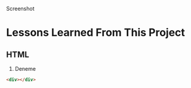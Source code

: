Screenshot

Lessons Learned From This Project 
==================================

## HTML

1. Deneme
```Html
<div></div>
```
